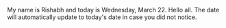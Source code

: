My name is Rishabh and today is Wednesday, March 22. Hello all. The date will automatically update to today's date in case you did not notice.
